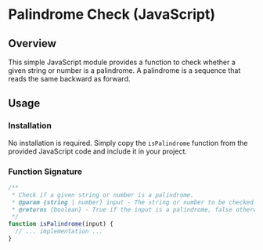 # Palindrome Check (JavaScript)

## Overview

This simple JavaScript module provides a function to check whether a given string or number is a palindrome. A palindrome is a sequence that reads the same backward as forward.

## Usage

### Installation

No installation is required. Simply copy the `isPalindrome` function from the provided JavaScript code and include it in your project.

### Function Signature

```javascript
/**
 * Check if a given string or number is a palindrome.
 * @param {string | number} input - The string or number to be checked.
 * @returns {boolean} - True if the input is a palindrome, false otherwise.
 */
function isPalindrome(input) {
  // ... implementation ...
}
```
